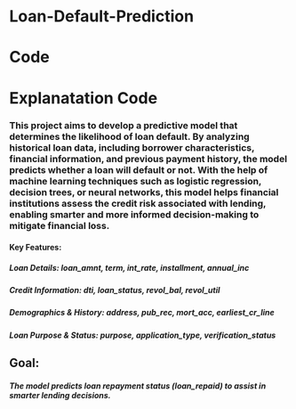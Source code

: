 # Loan-Default-Prediction
# Code
# Explanatation Code

### This project aims to develop a predictive model that determines the likelihood of loan default. By analyzing historical loan data, including borrower characteristics, financial information, and previous payment history, the model predicts whether a loan will default or not. With the help of machine learning techniques such as logistic regression, decision trees, or neural networks, this model helps financial institutions assess the credit risk associated with lending, enabling smarter and more informed decision-making to mitigate financial loss.

#### Key Features:
##### Loan Details: loan_amnt, term, int_rate, installment, annual_inc
##### Credit Information: dti, loan_status, revol_bal, revol_util
##### Demographics & History: address, pub_rec, mort_acc, earliest_cr_line
##### Loan Purpose & Status: purpose, application_type, verification_status
## Goal:
##### The model predicts loan repayment status (loan_repaid) to assist in smarter lending decisions.
